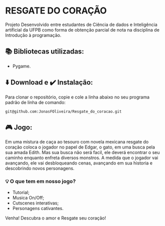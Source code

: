 # RESGATE DO CORAÇÃO

<p> Projeto Desenvolvido entre estudantes de Ciência de dados e Inteligência artificial da UFPB como forma de obtenção parcial de nota na disciplina de Introdução à programação.</p>


## 📚 Bibliotecas utilizadas:

* Pygame.

## ⬇️ Download e ✔️ Instalação:

Para clonar o repositório, copie e cole a linha abaixo no seu programa padrão de linha de comando:

    git@github.com:JonasFOliveira/Resgate_do_coracao.git

## 🎮 Jogo:
<p> Em uma mistura de caça ao tesouro com novela mexicana resgate do coração coloca o jogador no papel de Edgar, o gato, em uma busca pela sua amada Edith. Mas sua busca não será facil, ele deverá encontrar o seu caminho enquanto enfreta diversos monstros. A medida que o jogador vai avançando, ele vai desbloqueando cenas, avançando em sua historia e descobrindo novos personagens.</p>

### 💡 O que tem em nosso jogo?

* Tutorial;
* Musica On/Off;
* Cutscenes interativas;
* Personagens cativantes.

<p> Venha! Descubra o amor e Resgate seu coração! </p>


